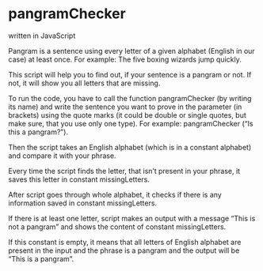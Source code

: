 # pangramChecker
written in JavaScript

Pangram is a sentence using every letter of a given alphabet (English in our case) at least once. For example: The five boxing wizards jump quickly.

This script will help you to find out, if your sentence is a pangram or not. If not, it will show you all letters that are missing.



To run the code, you have to call the function pangramChecker (by writing its name) and write the sentence you want to prove in the parameter (in brackets) using the quote marks (it could be double or single quotes, but make sure, that you use only one type). For example: pangramChecker (“Is this a pangram?”). 

Then the script takes an English alphabet (which is in a constant alphabet) and compare it with your phrase. 

Every time the script finds the letter, that isn’t present in your phrase, it saves this letter in constant missingLetters. 

After script goes through whole alphabet, it checks if there is any information saved in constant missingLetters. 

If there is at least one letter, script makes an output with a message “This is not a pangram” and shows the content of constant 
missingLetters. 

If this constant is empty, it means that all letters of English alphabet are present in the input and the phrase is a pangram and the output will be “This is a pangram”. 
